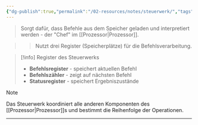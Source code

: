 ```yaml
---
{"dg-publish":true,"permalink":"/02-resources/notes/steuerwerk/","tags":["hardware/cpu","informatik/architektur"],"noteIcon":"","updated":"2025-09-16T23:41:26.000+02:00"}
---
```



> Sorgt dafür, dass Befehle aus dem Speicher geladen und interpretiert werden - der "Chef" im [[Prozessor\|Prozessor]].

>> Nutzt drei Register (Speicherplätze) für die Befehlsverarbeitung.

>[!info] Register des Steuerwerks
>- **Befehlsregister** - speichert aktuellen Befehl
>- **Befehlszähler** - zeigt auf nächsten Befehl
>- **Statusregister** - speichert Ergebniszustände

>[!note] 
>Das Steuerwerk koordiniert alle anderen Komponenten des [[Prozessor\|Prozessor]]s und bestimmt die Reihenfolge der Operationen.

---